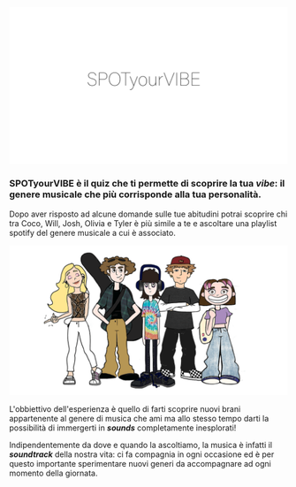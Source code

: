 
![logo](./MATERIALI/Immagini/titolo%20colorato.gif)
		
### SPOTyourVIBE è il quiz che ti permette di scoprire la tua ***vibe***: il genere musicale che più corrisponde alla tua personalità. 


Dopo aver risposto ad alcune domande sulle tue abitudini potrai scoprire chi tra Coco, Will, Josh, Olivia e Tyler è più simile a te e ascoltare una playlist spotify del genere musicale a cui è associato.


![logo](./MATERIALI/Immagini/gruppo.png)


L'obbiettivo dell'esperienza è quello di farti scoprire nuovi brani appartenente al genere di musica che ami ma allo stesso tempo darti la possibilità di immergerti in ***sounds*** completamente inesplorati!

Indipendentemente da dove e quando la ascoltiamo, la musica è infatti il ***soundtrack*** della nostra vita: ci fa compagnia in ogni occasione ed è per questo importante sperimentare nuovi generi da accompagnare ad ogni momento della giornata.
